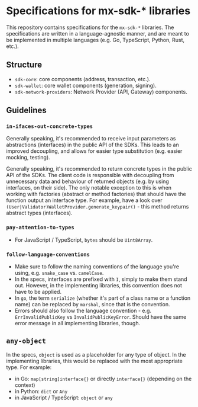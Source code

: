 # Specifications for mx-sdk-* libraries

This repository contains specifications for the `mx-sdk-*` libraries. The specifications are written in a language-agnostic manner, and are meant to be implemented in multiple languages (e.g. Go, TypeScript, Python, Rust, etc.).

## Structure

- `sdk-core`: core components (address, transaction, etc.).
- `sdk-wallet`: core wallet components (generation, signing).
- `sdk-network-providers`: Network Provider (API, Gateway) components.

## Guidelines

###  **`in-ifaces-out-concrete-types`**

Generally speaking, it's recommended to receive input parameters as abstractions (interfaces) in the public API of the SDKs. This leads to an improved decoupling, and allows for easier type substitution (e.g. easier mocking, testing).

Generally speaking, it's recommended to return concrete types in the public API of the SDKs. The client code is responsible with decoupling from unnecessary data and behaviour of returned objects (e.g. by using interfaces, on their side). The only notable exception to this is when working with factories (abstract or method factories) that should have the function output an interface type. For example, have a look over `(User|Validator)WalletProvider.generate_keypair()` - this method returns abstract types (interfaces).

### **`pay-attention-to-types`**

 - For JavaScript / TypeScript, `bytes` should be `Uint8Array`.

### **`follow-language-conventions`**
 
 - Make sure to follow the naming conventions of the language you're using, e.g. `snake_case` vs. `camelCase`.
 - In the specs, interfaces are prefixed with `I`, simply to make them stand out. However, in the implementing libraries, this convention does not have to be applied.
 - In `go`, the term `serialize` (whether it's part of a class name or a function name) can be replaced by `marshal`, since that is the convention.
 - Errors should also follow the language convention - e.g. `ErrInvalidPublicKey` vs `InvalidPublicKeyError`. Should have the same error message in all implementing libraries, though.

## **`any-object`**

In the specs, `object` is used as a placeholder for any type of object. In the implementing libraries, this would be replaced with the most appropriate type. For example:

- in Go: `map[string]interface{}` or directly `interface{}` (depending on the context)
- in Python: `dict` or `Any`
- in JavaScript / TypeScript: `object` or `any`

